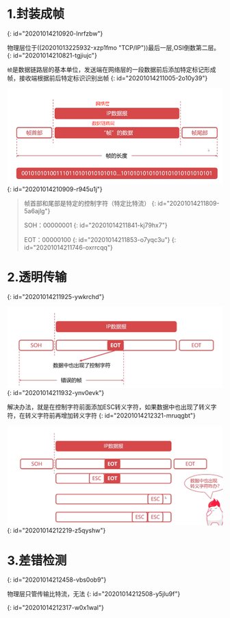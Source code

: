 # 1.封装成帧
{: id="20201014210920-lnrfzbw"}

物理层位于((20201013225932-xzp1fmo "TCP/IP"))最后一层,OSI倒数第二层。
{: id="20201014210821-tgjiujc"}

`帧`是数据链路层的基本单位，发送端在网络层的一段数据前后添加特定标记形成帧，接收端根据前后特定标识识别出帧
{: id="20201014211005-2o10y39"}

![image.png](assets/20201014211745-xtmlrb9-image.png)
{: id="20201014210909-r945u1j"}

> 帧首部和尾部是特定的控制字符（特定比特流）
> {: id="20201014211809-5a6ajlg"}
>
> SOH：00000001
> {: id="20201014211841-kj79hx7"}
>
> EOT：00000100
> {: id="20201014211853-o7yqc3u"}
{: id="20201014211746-oxrrcqq"}

# 2.透明传输
{: id="20201014211925-ywkrchd"}

![image.png](assets/20201014212146-xpusdg3-image.png)
{: id="20201014211932-ynv0evk"}

解决办法，就是在控制字符前面添加ESC转义字符，如果数据中也出现了转义字符，在转义字符前再增加转义字符
{: id="20201014212321-mruqgbt"}

![image.png](assets/20201014212316-8uti77w-image.png)
{: id="20201014212219-z5qyshw"}

# 3.差错检测
{: id="20201014212458-vbs0ob9"}

物理层只管传输比特流，无法
{: id="20201014212508-y5jlu9f"}

{: id="20201014212317-w0x1wal"}
